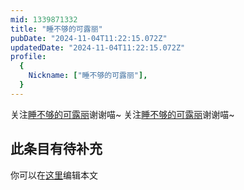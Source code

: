 ```yaml
---
mid: 1339871332
title: "睡不够的可露丽"
pubDate: "2024-11-04T11:22:15.072Z"
updatedDate: "2024-11-04T11:22:15.072Z"
profile:
  {
    Nickname: ["睡不够的可露丽"],
  }
---
```


关注[睡不够的可露丽](https://space.bilibili.com/1339871332)谢谢喵~ 关注[睡不够的可露丽](https://space.bilibili.com/1339871332)谢谢喵~

## 此条目有待补充
你可以在[这里](https://github.com/Yuhanawa/VTuber.ICU-Content/edit/master/v/睡不够的可露丽/index.md)编辑本文
